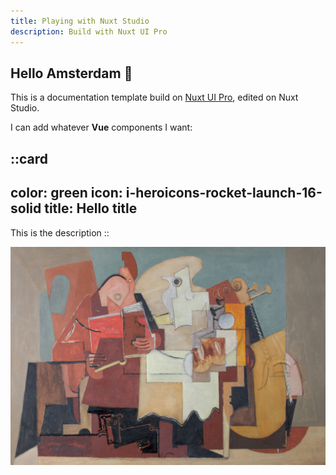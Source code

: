 ```yaml
---
title: Playing with Nuxt Studio
description: Build with Nuxt UI Pro
---
```


## Hello Amsterdam 🎉

This is a documentation template build on [Nuxt UI Pro](https://ui.nuxt.com), edited on Nuxt Studio.

I can add whatever **Vue** components I want:

::card
---
color: green
icon: i-heroicons-rocket-launch-16-solid
title: Hello title
---
This is the description
::

![Mountain.jpg](/birmingham-museums-trust-0f1vVflVO1M-unsplash.jpg)
